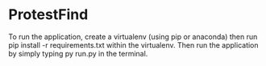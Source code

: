 # ProtestFind





To run the application, create a virtualenv (using pip or anaconda) then run pip install -r requirements.txt within the virtualenv. Then run the application by simply typing py run.py in the terminal.
